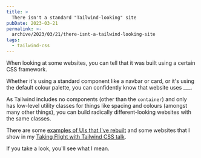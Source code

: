 ```yaml
---
title: >
  There isn't a standard "Tailwind-looking" site
pubDate: 2023-03-21
permalink: >-
  archive/2023/03/21/there-isnt-a-tailwind-looking-site
tags:
  - tailwind-css
---
```


When looking at some websites, you can tell that it was built using a certain CSS framework.

Whether it's using a standard component like a navbar or card, or it's using the default colour palette, you can confidently know that website uses ___.

As Tailwind includes no components (other than the `container`) and only has low-level utility classes for things like spacing and colours (amongst many other things), you can build radically different-looking websites with the same classes.

There are some [examples of UIs that I've rebuilt](https://www.oliverdavies.uk/blog/uis-ive-rebuilt-tailwind-css) and some websites that I show in my [Taking Flight with Tailwind CSS talk](https://www.oliverdavies.uk/talks/taking-flight-with-tailwind-css).

If you take a look, you'll see what I mean.
